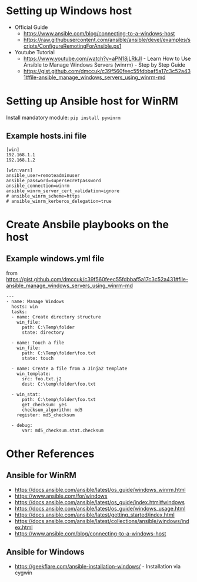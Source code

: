 # Setting up Windows host

  * Official Guide
    * https://www.ansible.com/blog/connecting-to-a-windows-host
    * https://raw.githubusercontent.com/ansible/ansible/devel/examples/scripts/ConfigureRemotingForAnsible.ps1
  * Youtube Tutorial
    * https://www.youtube.com/watch?v=aPN18jLRkJI - Learn How to Use Ansible to Manage Windows Servers (winrm) - Step by Step Guide
    * https://gist.github.com/dmccuk/c39f560feec55fdbbaf5a17c3c52a431#file-ansible_manage_windows_servers_using_winrm-md

# Setting up Ansible host for WinRM
Install mandatory module: `pip install pywinrm`

## Example hosts.ini file
```
[win]
192.168.1.1
192.168.1.2

[win:vars]
ansible_user=remoteadminuser
ansible_password=supersecretpassword
ansible_connection=winrm
ansible_winrm_server_cert_validation=ignore
# ansible_winrm_scheme=https
# ansible_winrm_kerberos_delegation=true
```

# Create Ansbile playbooks on the host

## Example windows.yml file
from https://gist.github.com/dmccuk/c39f560feec55fdbbaf5a17c3c52a431#file-ansible_manage_windows_servers_using_winrm-md
```
---
- name: Manage Windows
  hosts: win
  tasks:
  - name: Create directory structure
    win_file:
      path: C:\Temp\folder
      state: directory

  - name: Touch a file
    win_file:
      path: C:\Temp\folder\foo.txt
      state: touch

  - name: Create a file from a Jinja2 template
    win_template:
      src: foo.txt.j2
      dest: C:\temp\folder\foo.txt

  - win_stat:
      path: C:\temp\folder\foo.txt
      get_checksum: yes
      checksum_algorithm: md5
    register: md5_checksum

  - debug:
      var: md5_checksum.stat.checksum
```

# Other References

## Ansible for WinRM
  - https://docs.ansible.com/ansible/latest/os_guide/windows_winrm.html
  - https://www.ansible.com/for/windows
  - https://docs.ansible.com/ansible/latest/os_guide/index.html#windows
  - https://docs.ansible.com/ansible/latest/os_guide/windows_usage.html
  - https://docs.ansible.com/ansible/latest/getting_started/index.html
  - https://docs.ansible.com/ansible/latest/collections/ansible/windows/index.html
  - https://www.ansible.com/blog/connecting-to-a-windows-host

## Ansible for Windows
  - https://geekflare.com/ansible-installation-windows/ - Installation via cygwin
